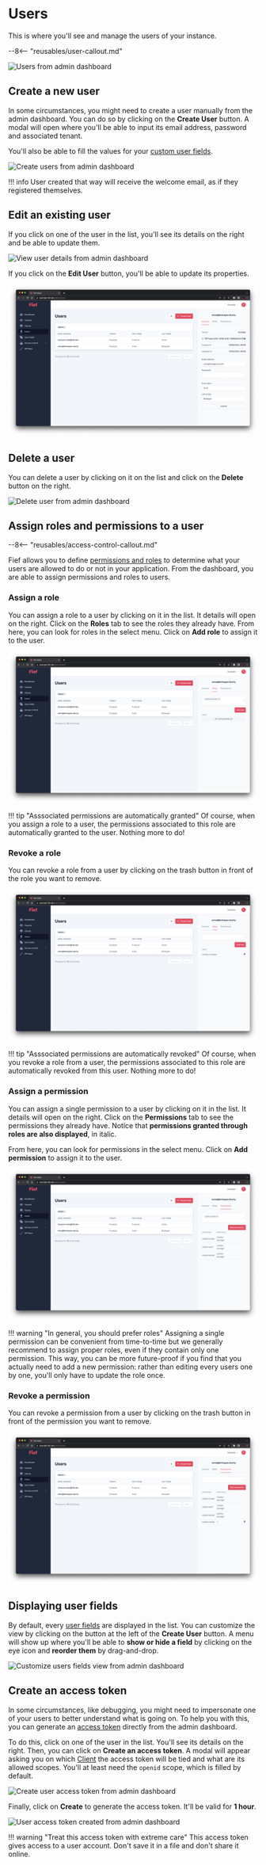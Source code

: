 # Users

This is where you'll see and manage the users of your instance.

--8<-- "reusables/user-callout.md"

![Users from admin dashboard](/assets/images/admin-users.png)

## Create a new user

In some circumstances, you might need to create a user manually from the admin dashboard. You can do so by clicking on the **Create User** button. A modal will open where you'll be able to input its email address, password and associated tenant.

You'll also be able to fill the values for your [custom user fields](./user-fields.md).

![Create users from admin dashboard](/assets/images/admin-users-create.png)

!!! info
    User created that way will receive the welcome email, as if they registered themselves.

## Edit an existing user

If you click on one of the user in the list, you'll see its details on the right and be able to update them.

![View user details from admin dashboard](/assets/images/admin-users-view.png)

If you click on the **Edit User** button, you'll be able to update its properties.

![Edit user from admin dashboard](/assets/images/admin-users-edit.png)

## Delete a user

You can delete a user by clicking on it on the list and click on the **Delete** button on the right.

![Delete user from admin dashboard](/assets/images/admin-users-delete.png)

## Assign roles and permissions to a user

--8<-- "reusables/access-control-callout.md"

Fief allows you to define [permissions and roles](./access-control.md) to determine what your users are allowed to do or not in your application. From the dashboard, you are able to assign permissions and roles to users.

### Assign a role

You can assign a role to a user by clicking on it in the list. It details will open on the right. Click on the **Roles** tab to see the roles they already have. From here, you can look for roles in the select menu. Click on **Add role** to assign it to the user.

![Add role to user from admin dashboard](/assets/images/admin-users-add-role.png)

!!! tip "Asssociated permissions are automatically granted"
    Of course, when you assign a role to a user, the permissions associated to this role are automatically granted to the user. Nothing more to do!

### Revoke a role

You can revoke a role from a user by clicking on the trash button in front of the role you want to remove.

![Revoke role from user from admin dashboard](/assets/images/admin-users-delete-role.png)

!!! tip "Asssociated permissions are automatically revoked"
    Of course, when you revoke a role from a user, the permissions associated to this role are automatically revoked from this user. Nothing more to do!

### Assign a permission

You can assign a single permission to a user by clicking on it in the list. It details will open on the right. Click on the **Permissions** tab to see the permissions they already have. Notice that **permissions granted through roles are also displayed**, in italic.

From here, you can look for permissions in the select menu. Click on **Add permission** to assign it to the user.

![Add permission to user from admin dashboard](/assets/images/admin-users-add-permission.png)

!!! warning "In general, you should prefer roles"
    Assigning a single permission can be convenient from time-to-time but we generally recommend to assign proper roles, even if they contain only one permission. This way, you can be more future-proof if you find that you actually need to add a new permission: rather than editing every users one by one, you'll only have to update the role once.

### Revoke a permission

You can revoke a permission from a user by clicking on the trash button in front of the permission you want to remove.

![Revoke permission from user from admin dashboard](/assets/images/admin-users-delete-permission.png)

## Displaying user fields

By default, every [user fields](./user-fields.md) are displayed in the list. You can customize the view by clicking on the button at the left of the **Create User** button. A menu will show up where you'll be able to **show or hide a field** by clicking on the eye icon and **reorder them** by drag-and-drop.

![Customize users fields view from admin dashboard](/assets/images/admin-users-customize-view.png)

## Create an access token

In some circumstances, like debugging, you might need to impersonate one of your users to better understand what is going on. To help you with this, you can generate an [access token](../getting-started/oauth2.md#access-token-and-id-token) directly from the admin dashboard.

To do this, click on one of the user in the list. You'll see its details on the right. Then, you can click on **Create an access token**. A modal will appear asking you on which [Client](./clients.md) the access token will be tied and what are its allowed scopes. You'll at least need the `openid` scope, which is filled by default.

![Create user access token from admin dashboard](/assets/images/admin-users-create-access-token.png)

Finally, click on **Create** to generate the access token. It'll be valid for **1 hour**.

![User access token created from admin dashboard](/assets/images/admin-users-access-token-created.png)

!!! warning "Treat this access token with extreme care"
    This access token gives access to a user account. Don't save it in a file and don't share it online.

